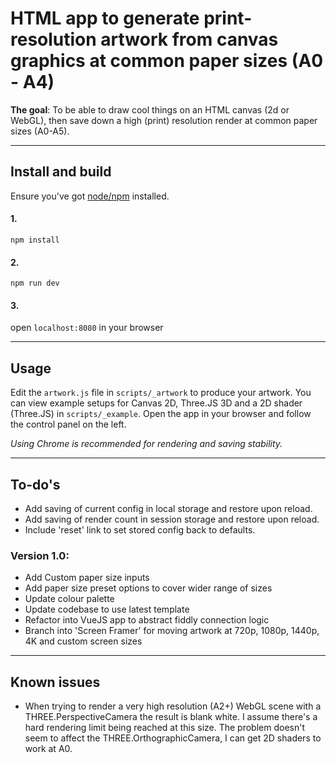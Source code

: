 # HTML app to generate print-resolution artwork from canvas graphics at common paper sizes (A0 - A4)

__The goal__: To be able to draw cool things on an HTML canvas (2d or WebGL), then save down a high (print) resolution render at common paper sizes (A0-A5).

---

## Install and build

Ensure you've got [node/npm](https://nodejs.org/en/) installed.

#### 1.
```
npm install
```

#### 2.
```
npm run dev
```

#### 3.
open `localhost:8080` in your browser


---

## Usage

Edit the `artwork.js` file in `scripts/_artwork` to produce your artwork. You can view example setups for Canvas 2D, Three.JS 3D and a 2D shader (Three.JS) in `scripts/_example`. Open the app in your browser and follow the control panel on the left.

_Using Chrome is recommended for rendering and saving stability._

---

## To-do's

- Add saving of current config in local storage and restore upon reload.
- Add saving of render count in session storage and restore upon reload.
- Include 'reset' link to set stored config back to defaults.

### Version 1.0:

- Add Custom paper size inputs
- Add paper size preset options to cover wider range of sizes
- Update colour palette
- Update codebase to use latest template
- Refactor into VueJS app to abstract fiddly connection logic
- Branch into 'Screen Framer' for moving artwork at 720p, 1080p, 1440p, 4K and custom screen sizes

---

## Known issues

- When trying to render a very high resolution (A2+) WebGL scene with a THREE.PerspectiveCamera the result is blank white. I assume there's a hard rendering limit being reached at this size. The problem doesn't seem to affect the THREE.OrthographicCamera, I can get 2D shaders to work at A0.